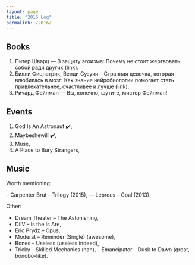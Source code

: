 ```yaml
---
layout: page
title: "2016 Log"
permalink: /2016/
---
```



## Books

1. Питер Шварц — В защиту эгоизма: Почему не стоит жертвовать собой ради других ([link](https://bookmate.com/books/Esbemslv)).
2. Билли Фицпатрик, Венди Сузуки – Странная девочка, которая влюбилась в мозг: Как знание нейробиологии помогает стать привлекательнее, счастливее и лучше ([link](https://bookmate.com/books/s5TtarWK)).
3. Ричард Фейнман — Вы, конечно, шутите, мистер Фейнман!

## Events

1. God Is An Astronaut :heavy_check_mark:,
2. Maybeshewill :heavy_check_mark:,
3. Muse,
4. A Place to Bury Strangers,

## Music

Worth mentioning:

– Carpenter Brut – Trilogy (2015), 
— Leprous – Coal (2013).

Other:

- Dream Theater – The Astonishing,
- DIIV – Is the Is Are,
- Eric Prydz – Opus,
- Moderat – Reminder (Single) (awesome), 
- Bones – Useless (useless indeed),
- Tricky – Skilled Mechanics (nah), 
– Emancipator – Dusk to Dawn (great, bonobo-like).

